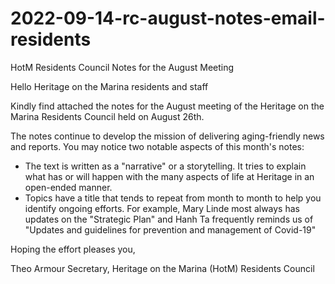 # 2022-09-14-rc-august-notes-email-residents

HotM Residents Council Notes for the August Meeting

Hello Heritage on the Marina residents and staff

Kindly find attached the notes for the August meeting of the Heritage on the Marina Residents Council held on August 26th.

The notes continue to develop the mission of delivering aging-friendly news and reports. You may notice two notable aspects of this month's notes:

* The text is written as a "narrative" or a storytelling. It tries to explain what has or will happen with the many aspects of life at Heritage in an open-ended manner.
* Topics have a title that tends to repeat from month to month to help you identify ongoing efforts. For example, Mary Linde most always has updates on the "Strategic Plan" and Hanh Ta frequently reminds us of "Updates and guidelines for prevention and management of Covid-19"

Hoping the effort pleases you,

Theo Armour
Secretary, Heritage on the Marina (HotM) Residents Council
